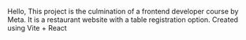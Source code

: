 Hello,
This project is the culmination of a frontend developer course by Meta. It is a restaurant website with a table registration option. 
Created using Vite + React